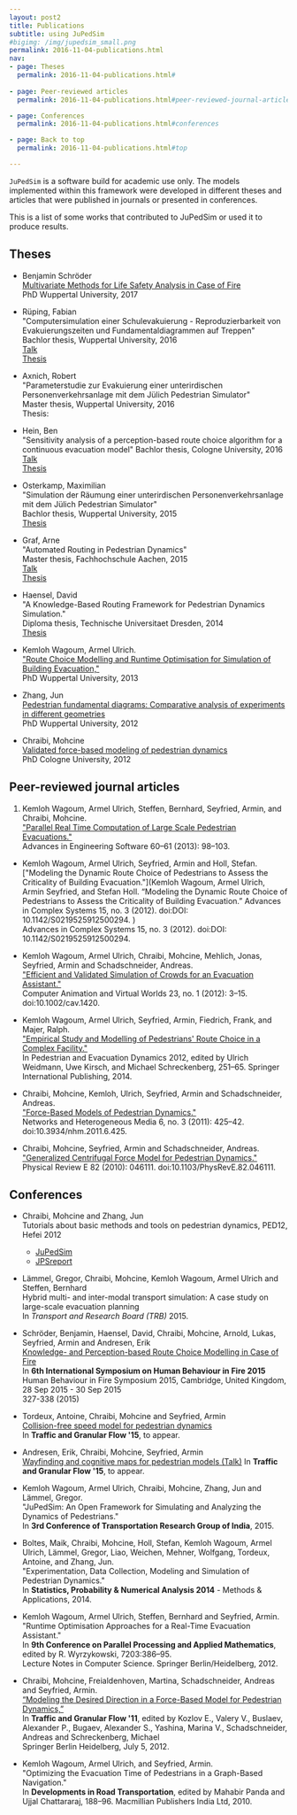 ```yaml
---
layout: post2
title: Publications
subtitle: using JuPedSim
#bigimg: /img/jupedsim_small.png
permalink: 2016-11-04-publications.html
nav:
- page: Theses
  permalink: 2016-11-04-publications.html#
  
- page: Peer-reviewed articles
  permalink: 2016-11-04-publications.html#peer-reviewed-journal-articles

- page: Conferences
  permalink: 2016-11-04-publications.html#conferences

- page: Back to top
  permalink: 2016-11-04-publications.html#top

---
```




`JuPedSim` is a software build for academic use only.
The models implemented within this framework were developed in different
theses and articles that were published in journals or presented in conferences.

This is a list of some works that contributed to JuPedSim or used it to
produce results.

## Theses
- Benjamin Schröder  
  [Multivariate Methods for Life Safety Analysis in Case of Fire](http://juser.fz-juelich.de/record/838011)  
  PhD Wuppertal University, 2017
  
- Rüping, Fabian  
   "Computersimulation einer Schulevakuierung - Reproduzierbarkeit von Evakuierungszeiten und Fundamentaldiagrammen auf Treppen"  
   Bachlor thesis, Wuppertal University, 2016  
   [Talk](https://fz-juelich.sciebo.de/index.php/s/XuaUZU1CsbpQ4d9)  
   [Thesis](https://fz-juelich.sciebo.de/index.php/s/AHaUuNaEjDCs4HC)  
   
-  Axnich, Robert  
  "Parameterstudie zur Evakuierung einer unterirdischen Personenverkehrsanlage mit dem Jülich Pedestrian Simulator"  
  Master thesis, Wuppertal University, 2016  
  Thesis:   
  
- Hein, Ben  
   "Sensitivity analysis of a perception-based route choice algorithm for a continuous evacuation model"
   Bachlor thesis, Cologne University, 2016  
   [Talk](https://fz-juelich.sciebo.de/index.php/s/a3yxiC4nHGYL4lC)  
   [Thesis](https://fz-juelich.sciebo.de/index.php/s/If9iq6S8HI5I9Qh)  
   
- Osterkamp, Maximilian  
   "Simulation der Räumung einer unterirdischen Personenverkehrsanlage mit dem Jülich Pedestrian Simulator"  
   Bachlor thesis, Wuppertal University, 2015  
   [Thesis](https://fz-juelich.sciebo.de/index.php/s/yn3akbFBhZyDkPA)  
   
- Graf, Arne  
    "Automated Routing in Pedestrian Dynamics"  
    Master thesis, Fachhochschule Aachen, 2015  
    [Talk](https://fz-juelich.sciebo.de/index.php/s/s1ORGTUssCsHDHC)  
    [Thesis](https://fz-juelich.sciebo.de/index.php/s/VFnUCH2gtz1mSoL)  

- Haensel, David  
    "A Knowledge-Based Routing Framework for Pedestrian Dynamics Simulation."  
    Diploma thesis, Technische Universitaet Dresden, 2014  
    [Thesis](https://fz-juelich.sciebo.de/index.php/s/KLqTvhmk0OJr8dm)  

- Kemloh Wagoum, Armel Ulrich.  
    ["Route Choice Modelling and Runtime Optimisation for Simulation of Building Evacuation,"](http://hdl.handle.net/2128/5407)  
    PhD Wuppertal University, 2013

- Zhang, Jun  
    [Pedestrian fundamental diagrams: Comparative analysis of experiments in different geometries](http://hdl.handle.net/2128/4898)  
    PhD Wuppertal University, 2012

- Chraibi, Mohcine  
    [Validated force-based modeling of pedestrian dynamics](http://hdl.handle.net/2128/4601)  
    PhD Cologne University, 2012
  

## Peer-reviewed journal articles
1. Kemloh Wagoum, Armel Ulrich, Steffen, Bernhard, Seyfried, Armin,  and Chraibi, Mohcine.  
    ["Parallel Real Time Computation of Large Scale Pedestrian Evacuations."](http://dx.doi.org/10.1016/j.advengsoft.2012.10.001)  
    Advances in Engineering Software 60–61 (2013): 98–103.

- Kemloh Wagoum, Armel Ulrich, Seyfried, Armin and Holl, Stefan.  
    ["Modeling the Dynamic Route Choice of Pedestrians to Assess the Criticality of Building Evacuation."](Kemloh Wagoum, Armel Ulrich, Armin Seyfried, and Stefan Holl. “Modeling the Dynamic Route Choice of Pedestrians to Assess the Criticality of Building Evacuation.” Advances in Complex Systems 15, no. 3 (2012). doi:DOI: 10.1142/S0219525912500294.
)  
    Advances in Complex Systems 15, no. 3 (2012). doi:DOI: 10.1142/S0219525912500294.

- Kemloh Wagoum, Armel Ulrich, Chraibi, Mohcine, Mehlich, Jonas,  Seyfried, Armin  and Schadschneider, Andreas.   
    ["Efficient and Validated Simulation of Crowds for an Evacuation Assistant."](http://onlinelibrary.wiley.com/doi/10.1002/cav.1420/abstract;jsessionid=3BBCD2C5931835C61496545BFCD470CD.f04t03)  
    Computer Animation and Virtual Worlds 23, no. 1 (2012): 3–15. doi:10.1002/cav.1420.

- Kemloh Wagoum, Armel Ulrich, Seyfried, Armin, Fiedrich, Frank, and  Majer, Ralph.  
    ["Empirical Study and Modelling of Pedestrians' Route Choice in a Complex Facility."](http://dx.doi.org/10.1007/978-3-319-02447-9_20)  
    In Pedestrian and Evacuation Dynamics 2012, edited by Ulrich Weidmann, Uwe Kirsch, and Michael Schreckenberg, 251–65.
    Springer International Publishing, 2014.
    
- Chraibi, Mohcine,  Kemloh, Ulrich, Seyfried, Armin and Schadschneider, Andreas.  
    ["Force-Based Models of Pedestrian Dynamics."](http://aimsciences.org/journals/displayPaper.jsp?paperID=6440)  
    Networks and Heterogeneous Media 6, no. 3 (2011): 425–42. doi:10.3934/nhm.2011.6.425.

- Chraibi, Mohcine, Seyfried, Armin and Schadschneider, Andreas.  
    ["Generalized Centrifugal Force Model for Pedestrian Dynamics."](http://journals.aps.org/pre/abstract/10.1103/PhysRevE.82.046111)  
    Physical Review E 82 (2010): 046111. doi:10.1103/PhysRevE.82.046111.



## Conferences
- Chraibi, Mohcine and Zhang, Jun  
    Tutorials about basic methods and tools on pedestrian dynamics, PED12, Hefei 2012
    - [JuPedSim](https://fz-juelich.sciebo.de/index.php/s/X61OxgkjjUBqp9v)  
    - [JPSreport](https://fz-juelich.sciebo.de/index.php/s/0Q5drRRzPSkJR8j)
    
- Lämmel, Gregor, Chraibi, Mohcine, Kemloh Wagoum, Armel Ulrich and Steffen, Bernhard  
    Hybrid multi- and inter-modal transport simulation: A case study on large-scale evacuation planning  
    In *Transport and Research Board (TRB)* 2015.

- Schröder, Benjamin, Haensel, David, Chraibi, Mohcine, Arnold, Lukas, Seyfried, Armin and Andresen, Erik  
    [Knowledge- and Perception-based Route Choice Modelling in Case of Fire](http://juser.fz-juelich.de/record/255940)  
    In **6th International Symposium on Human Behaviour in Fire 2015**  
    Human Behaviour in Fire Symposium 2015, Cambridge, United Kingdom, 28 Sep 2015 - 30 Sep 2015  
    327-338 (2015)
    
- Tordeux, Antoine, Chraibi, Mohcine and Seyfried, Armin  
    [Collision-free speed model for pedestrian dynamics](http://arxiv.org/abs/1512.05597)  
    In **Traffic and Granular Flow  '15**, to appear.

- Andresen, Erik, Chraibi, Mohcine, Seyfried, Armin  
     [Wayfinding and cognitive maps for pedestrian models (Talk)](http://www.citg.tudelft.nl/fileadmin/Faculteit/CiTG/Over_de_faculteit/Afdelingen/Afdeling_Transport_en_Planning/conference/tgf15/presentations/wednesday/session_a/Andresen_tgf2015.pdf)
     In **Traffic and Granular Flow  '15**, to appear.
     
- Kemloh Wagoum, Armel Ulrich, Chraibi, Mohcine, Zhang, Jun and Lämmel, Gregor.  
    "JuPedSim: An Open Framework for Simulating and Analyzing the Dynamics of Pedestrians."  
    In **3rd Conference of Transportation Research Group of India**, 2015.

- Boltes, Maik, Chraibi, Mohcine, Holl, Stefan, Kemloh Wagoum, Armel Ulrich, Lämmel, Gregor, Liao, Weichen, Mehner, Wolfgang, Tordeux, Antoine,  and Zhang, Jun.  
    "Experimentation, Data Collection, Modeling and Simulation of Pedestrian Dynamics."  
    In **Statistics, Probability & Numerical Analysis 2014** - Methods & Applications, 2014.

- Kemloh Wagoum, Armel Ulrich, Steffen, Bernhard and Seyfried, Armin.  
    "Runtime Optimisation Approaches for a Real-Time Evacuation Assistant."  
    In **9th Conference on Parallel Processing and Applied Mathematics**, edited by R. Wyrzykowski, 7203:386–95.  
    Lecture Notes in Computer Science. Springer Berlin/Heidelberg, 2012.

- Chraibi, Mohcine, Freialdenhoven, Martina, Schadschneider, Andreas and Seyfried, Armin.  
    [“Modeling the Desired Direction in a Force-Based Model for Pedestrian Dynamics,”](http://dx.doi.org/10.1007/978-3-642-39669-4_25)  
    In **Traffic and Granular Flow  '11**, edited by Kozlov E., Valery V., Buslaev, Alexander P., Bugaev, Alexander S., Yashina, Marina V., Schadschneider, Andreas and Schreckenberg, Michael  
    Springer Berlin Heidelberg, July 5, 2012.

- Kemloh Wagoum, Armel Ulrich, and Seyfried, Armin.  
    "Optimizing the Evacuation Time of Pedestrians in a Graph-Based Navigation."  
    In **Developments in Road Transportation**, edited by Mahabir Panda and Ujjal Chattararaj, 188–96. Macmillian Publishers India Ltd, 2010.  
